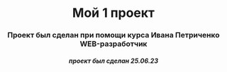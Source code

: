 <h1 align="center">Мой 1 проект</h1>
<h3 align="center">Проект был сделан при помощи курса Ивана Петриченко WEB-разработчик</h3>
<h5 align="center">проект был сделан 25.06.23</h5>
